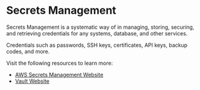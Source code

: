 # Secrets Management

Secrets Management is a systematic way of in managing, storing, securing, and retrieving credentials for any systems, database, and other services.

Credentials such as passwords, SSH keys, certificates, API keys, backup codes, and more.

Visit the following resources to learn more:

- [AWS Secrets Management Website](https://aws.amazon.com/secrets-manager/)
- [Vault Website](https://www.vaultproject.io/)
